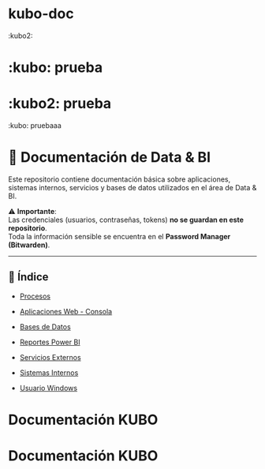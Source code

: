 # kubo-doc

:kubo2: 

# :kubo: prueba
# :kubo2: prueba

:kubo: pruebaaa

# 📘 Documentación de Data & BI

Este repositorio contiene documentación básica sobre aplicaciones, sistemas internos,
servicios y bases de datos utilizados en el área de Data & BI.

⚠️ **Importante**:  
Las credenciales (usuarios, contraseñas, tokens) **no se guardan en este repositorio**.  
Toda la información sensible se encuentra en el **Password Manager (Bitwarden)**.

---

## 📂 Índice
- [Procesos](./doc/procesos/)

- [Aplicaciones Web - Consola](./doc/apps.md)
- [Bases de Datos](./doc/bases_datos.md)
- [Reportes Power BI](./doc/reportes_BI.md)
- [Servicios Externos](./doc/servicios_externos.md)
- [Sistemas Internos](./doc/sistemas_internos.md)
- [Usuario Windows](./doc/usuario_windows.md)


# <span class="emoji kubo"></span> Documentación KUBO


# <span class="emoji kubo"></span> Documentación KUBO
